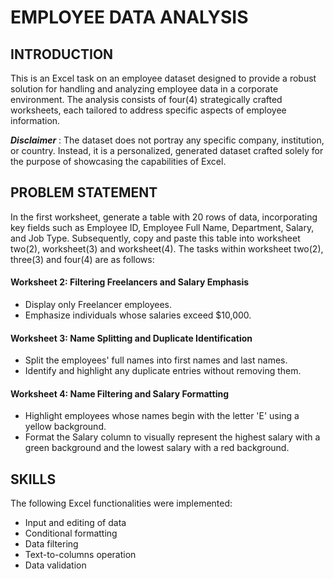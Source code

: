 # EMPLOYEE DATA ANALYSIS
## INTRODUCTION
This is an Excel task on an employee dataset designed to provide a robust solution for handling and analyzing employee data in a corporate environment. The analysis consists of four(4) strategically crafted worksheets, each tailored to address specific aspects of employee information.

**_Disclaimer_** : The dataset does not portray any specific company, institution, or country. Instead, it is a personalized, generated dataset crafted solely for the purpose of showcasing the capabilities of Excel.

## PROBLEM STATEMENT
In the first worksheet, generate a table with 20 rows of data, incorporating key fields such as Employee ID, Employee Full Name, Department, Salary, and Job Type. Subsequently, copy and paste this table into worksheet two(2), worksheet(3) and worksheet(4).
The tasks within worksheet two(2), three(3) and four(4) are as follows:
#### Worksheet 2: Filtering Freelancers and Salary Emphasis
- Display only Freelancer employees.
- Emphasize individuals whose salaries exceed $10,000.
#### Worksheet 3: Name Splitting and Duplicate Identification
- Split the employees' full names into first names and last names.
- Identify and highlight any duplicate entries without removing them.
#### Worksheet 4: Name Filtering and Salary Formatting
- Highlight employees whose names begin with the letter 'E' using a yellow background.
- Format the Salary column to visually represent the highest salary with a green background and the lowest salary with a red background.

## SKILLS
The following Excel functionalities were implemented:
- Input and editing of data
- Conditional formatting
- Data filtering
- Text-to-columns operation
- Data validation

